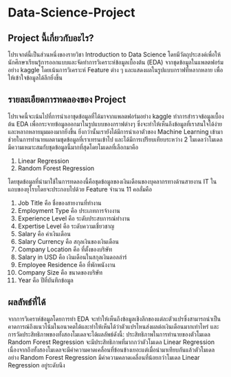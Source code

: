 # Data-Science-Project

## Project นี้เกี่ยวกับอะไร?
 โปรเจกต์นี้เป็นส่วนหนึ่งของรายวิชา Introduction to Data Science โดยมีวัตถุประสงค์เพื่อให้นักศึกษาเรียนรู้การออกแบบและจัดทำการวิเคราะห์ข้อมูลเบื้องต้น (EDA) จากชุดข้อมูลในแพลตฟอร์มอย่าง kaggle โดยเน้นการวิเคราะห์ Feature ต่าง ๆ และแสดงผลในรูปแบบกราฟที่หลากหลาย เพื่อให้เข้าใจข้อมูลได้ลึกยิ่งขึ้น 

## รายละเอียดการทดลองของ Project 
โปรเจคนี้จะเน้นไปที่การนำเอาชุดข้อมูลที่ได้มาจากแพลตฟอร์มอย่าง kaggle ทำการสำรวจข้อมูลเบื้องต้น EDA เพื่อกระจายข้อมูลออกมาในรูปแบบของกราฟต่างๆ ซึ่งจะทำให้เห็นถึงข้อมูลที่เราสนใจได้ง่ายและหลากหลายมุมมองมากยิ่งขึ้น ยิ่งกว่านั้นเรายังได้มีการนำเอาตัวของ Machine Learning เข้ามาช่วยในการทำนายผลตามชุดข้อมูลที่เราเทรนเข้าไป และได้มีการเปรียบเทียบระหว่าง 2 โมเดลว่าโมเดลมีความเหมาะสมกับชุดข้อมูลนี้มากที่สุดโดยโมเดลที่เลือกมาคือ
1. Linear Regression
2. Random Forest Regression

โดยชุดข้อมูลที่นำมาใช้ในการทดลองนี้คือชุดข้อมูลของเงินเดือนของบุคลากรทางด้านสายงาน IT ในแถบของยุโรบโดยจะประกอบไปด้วย Feature จำนวน 11 คอลั่มคือ
1. Job Title คือ ชื่อของสายงานที่ทำงาน
2. Employment Type คือ ประเภทการจ้างงาน
3. Experience Level คือ ระดับประสบการณ์ทำงาน
4. Expertise Level คือ ระดับความเชี่ยวชาญ
5. Salary คือ ค่าเงินเดือน
6. Salary Currency คือ สกุลเงินของเงินเดือน
7. Company Location คือ ที่ตั้งของบริษัท
8. Salary in USD คือ เงินเดือนในสกุลเงินดอลล่าร์
9. Employee Residence คือ ที่พักพนังงาน
10. Company Size คือ ขนาดของบริษัท
11. Year คือ ปีที่บันทึกข้อมูล

## ผลลัพธ์ที่ได้
จากการวิเคราห์ข้อมูลโดยการทำ EDA จะทำให้เห็นถึงข้อมูลเชิงลึกของแต่ละตัวแปรซึ่งสามารถนำเป็นคาดการณ์ถึงแนวโน้มในอนาคตได้และทำให้เห็นได้ว่าตัวแปรไหนส่งผลต่อเงินเดือนมากเท่าไหร่
และการวัดประสิทธิภาพของทั้งสองโมเดลจะได้ผลลัพธ์ดังนี้: ประสิทธิภาพในการทำนายของตัวโมเดล Random Forest Regression จะมีประสิทธิภาพที่มากกว่าตัวโมเดล Linear Regression เนื่องจากถึงทั้งสองโมเดลจะมีค่าความคาดเคลื่อนที่ข้อนข้างเยอะแต่เมื่อนำมาเทียบกันแล้วตัวโมเดลอย่าง Random Forest Regression มีค่าความคลาดเคลื่อนที่น้อยกว่าโมเดล Linear Regression อยู่ระดับนึง
